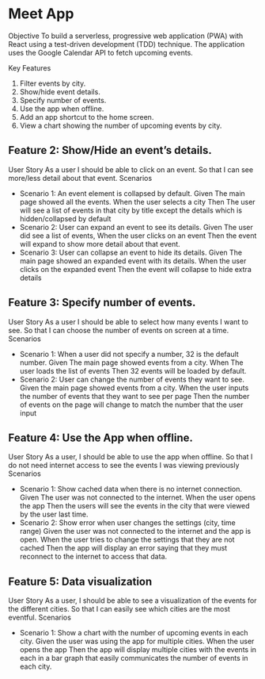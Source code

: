 
# Meet App

Objective
To build a serverless, progressive web application (PWA) with React using a test-driven
development (TDD) technique. The application uses the Google Calendar API to fetch
upcoming events.

Key Features
1. Filter events by city.
2. Show/hide event details.
3. Specify number of events.
4. Use the app when offline.
5. Add an app shortcut to the home screen.
6. View a chart showing the number of upcoming events by city.

## Feature 2: Show/Hide an event’s details.

User Story
As a user
I should be able to click on an event. So that I can see more/less detail about that event.
Scenarios
- Scenario 1: An event element is collapsed by default.
Given The main page showed all the events.
When the user selects a city
Then The user will see a list of events in that city by title except the details which is hidden/collapsed by default
- Scenario 2: User can expand an event to see its details.
Given The user did see a list of events,
When the user clicks on an event
Then the event will expand to show more detail about that event.
- Scenario 3: User can collapse an event to hide its details.
Given The main page showed an expanded event with its details. When the user clicks on the expanded event
Then the event will collapse to hide extra details

## Feature 3: Specify number of events. 

User Story
As a user
I should be able to select how many events I want to see.
So that I can choose the number of events on screen at a time.
Scenarios
- Scenario 1: When a user did not specify a number, 32 is the default number.
Given The main page showed events from a city. When The user loads the list of events
Then 32 events will be loaded by default.
- Scenario 2: User can change the number of events they want to see.
Given the main page showed events from a city.
When the user inputs the number of events that they want to see per page
Then the number of events on the page will change to match the number that the user input
 
## Feature 4: Use the App when offline. 

User Story
As a user,
I should be able to use the app when offline.
So that I do not need internet access to see the events I was viewing previously
Scenarios
- Scenario 1: Show cached data when there is no internet connection.
Given The user was not connected to the internet.
When the user opens the app
Then the users will see the events in the city that were viewed by the user last time.
- Scenario 2: Show error when user changes the settings (city, time range)
Given the user was not connected to the internet and the app is open.
When the user tries to change the settings that they are not cached
Then the app will display an error saying that they must reconnect to the internet to access that data.

## Feature 5: Data visualization 

User Story
As a user,
I should be able to see a visualization of the events for the different cities. So that I can easily see which cities are the most eventful.
Scenarios
- Scenario 1: Show a chart with the number of upcoming events in each city.
Given the user was using the app for multiple cities.
When the user opens the app
Then the app will display multiple cities with the events in each in a bar graph that easily communicates the number of events in each city.
